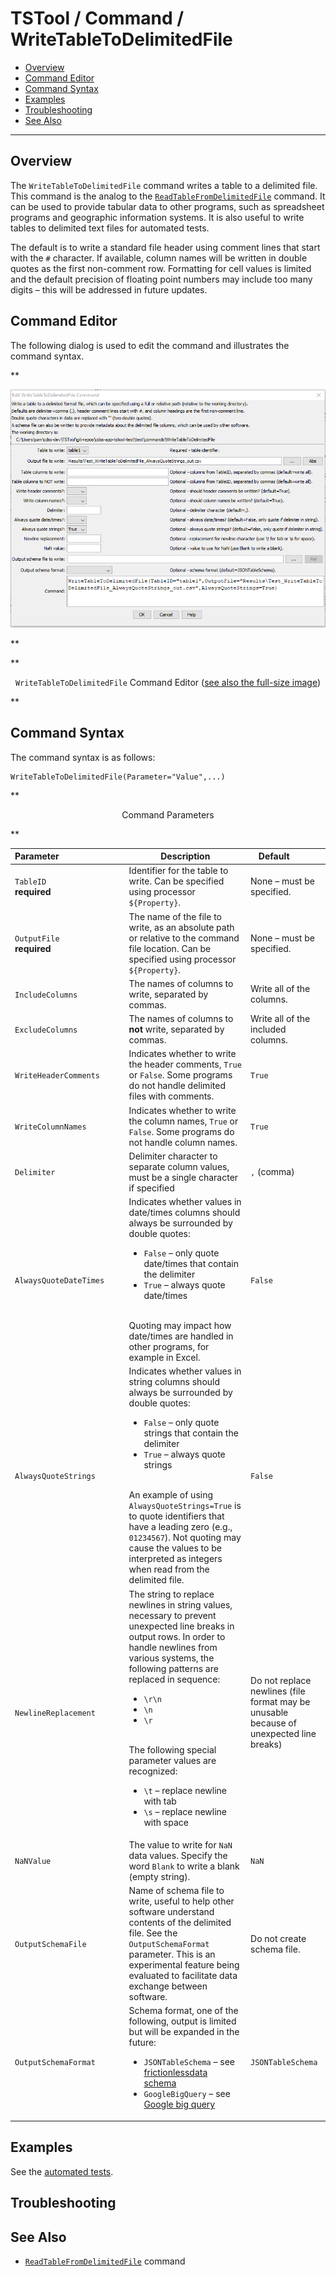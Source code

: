 # TSTool / Command / WriteTableToDelimitedFile #

* [Overview](#overview)
* [Command Editor](#command-editor)
* [Command Syntax](#command-syntax)
* [Examples](#examples)
* [Troubleshooting](#troubleshooting)
* [See Also](#see-also)

-------------------------

## Overview ##

The `WriteTableToDelimitedFile` command writes a table to a delimited file.
This command is the analog to the
[`ReadTableFromDelimitedFile`](../ReadTableFromDelimitedFile/ReadTableFromDelimitedFile.md) command.
It can be used to provide tabular data to other programs, such as spreadsheet programs and geographic information systems.
It is also useful to write tables to delimited text files for automated tests.

The default is to write a standard file header using comment lines that start with the `#` character.
If available, column names will be written in double quotes as the first non-comment row.
Formatting for cell values is limited and the default precision of floating point numbers
may include too many digits – this will be addressed in future updates.

## Command Editor ##

The following dialog is used to edit the command and illustrates the command syntax.

**<p style="text-align: center;">
![WriteTableToDelimitedFile](WriteTableToDelimitedFile.png)
</p>**

**<p style="text-align: center;">
`WriteTableToDelimitedFile` Command Editor (<a href="../WriteTableToDelimitedFile.png">see also the full-size image</a>)
</p>**

## Command Syntax ##

The command syntax is as follows:

```text
WriteTableToDelimitedFile(Parameter="Value",...)
```
**<p style="text-align: center;">
Command Parameters
</p>**

| **Parameter**&nbsp;&nbsp;&nbsp;&nbsp;&nbsp;&nbsp;&nbsp;&nbsp;&nbsp;&nbsp;&nbsp;&nbsp;&nbsp;&nbsp;&nbsp;&nbsp;&nbsp;&nbsp;&nbsp;&nbsp;&nbsp;&nbsp;&nbsp;&nbsp;&nbsp;&nbsp; | **Description** | **Default**&nbsp;&nbsp;&nbsp;&nbsp;&nbsp;&nbsp;&nbsp;&nbsp;&nbsp;&nbsp; |
| --------------|-----------------|----------------- |
|`TableID`<br>**required**|Identifier for the table to write.  Can be specified using processor `${Property}`.|None – must be specified.|
|`OutputFile`<br>**required**|The name of the file to write, as an absolute path or relative to the command file location.  Can be specified using processor `${Property}`.|None – must be specified.|
|`IncludeColumns`|The names of columns to write, separated by commas.|Write all of the columns.|
|`ExcludeColumns`|The names of columns to **not** write, separated by commas.|Write all of the included columns.|
|`WriteHeaderComments`|Indicates whether to write the header comments, `True` or `False`.  Some programs do not handle delimited files with comments.|`True`|
|`WriteColumnNames`|Indicates whether to write the column names, `True` or `False`.  Some programs do not handle column names. |`True`|
|`Delimiter`|Delimiter character to separate column values, must be a single character if specified |`,` (comma)|
|`AlwaysQuoteDateTimes`|Indicates whether values in date/times columns should always be surrounded by double quotes:<ul><li>`False` – only quote date/times that contain the delimiter</li><li>`True` – always quote date/times</li></ul><br>Quoting may impact how date/times are handled in other programs, for example in Excel.|`False`|
|`AlwaysQuoteStrings`|Indicates whether values in string columns should always be surrounded by double quotes:<ul><li>`False` – only quote strings that contain the delimiter</li><li>`True` – always quote strings</li></ul><br>An example of using `AlwaysQuoteStrings=True` is to quote identifiers that have a leading zero (e.g., `01234567`).  Not quoting may cause the values to be interpreted as integers when read from the delimited file.|`False`|
|`NewlineReplacement`|The string to replace newlines in string values, necessary to prevent unexpected line breaks in output rows.  In order to handle newlines from various systems, the following patterns are replaced in sequence:<ul><li>`\r\n`</li><li>`\n`</li><li>`\r`</li></ul><br>The following special parameter values are recognized:<ul><li>`\t` – replace newline with tab</li><li>`\s` – replace newline with space|Do not replace newlines (file format may be unusable because of unexpected line breaks)|
|`NaNValue`|The value to write for `NaN` data values.  Specify the word `Blank` to write a blank (empty string).|`NaN`|
|`OutputSchemaFile`|Name of schema file to write, useful to help other software understand contents of the delimited file.  See the `OutputSchemaFormat` parameter.  This is an experimental feature being evaluated to facilitate data exchange between software.|Do not create schema file.|
|`OutputSchemaFormat`|Schema format, one of the following, output is limited but will be expanded in the future:<ul><li>`JSONTableSchema` – see [frictionlessdata schema](https://specs.frictionlessdata.io/table-schema/)</li><li>`GoogleBigQuery` – see [Google big query](https://cloud.google.com/bigquery/docs/reference/rest/v2/tables)</li></ul>| `JSONTableSchema`|

## Examples ##

See the [automated tests](https://github.com/OpenCDSS/cdss-app-tstool-test/tree/master/test/commands/WriteTableToDelimitedFile).

## Troubleshooting ##

## See Also ##

* [`ReadTableFromDelimitedFile`](../ReadTableFromDelimitedFile/ReadTableFromDelimitedFile.md) command
